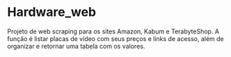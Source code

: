 # Hardware_web
 Projeto de web scraping para os sites Amazon, Kabum e TerabyteShop. A função é listar placas de vídeo com seus preços e links de acesso, além de organizar e retornar uma tabela com os valores.
